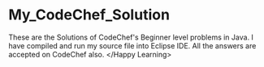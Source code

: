 # My_CodeChef_Solution
These are the Solutions of CodeChef's Beginner level problems in Java. 
I have compiled and run my source file into Eclipse IDE.
All the answers are accepted on CodeChef also.
  </Happy Learning>
